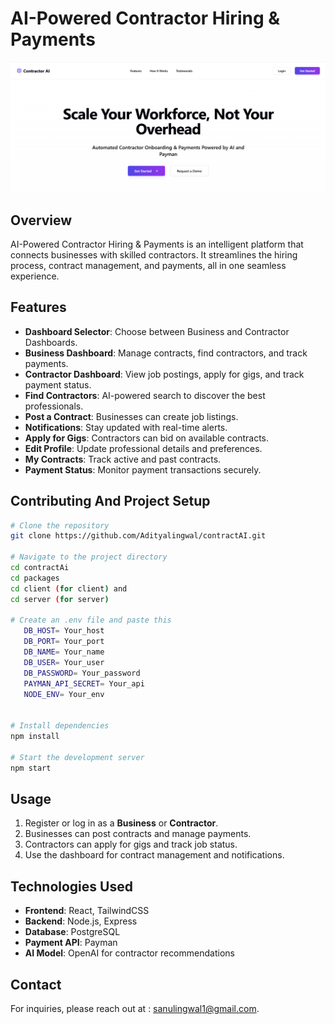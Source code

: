 # AI-Powered Contractor Hiring & Payments

<img src="./packages/./client/images/Screenshot 2025-03-30 185108.png" width="800" alt="Project Logo">

## Overview
AI-Powered Contractor Hiring & Payments is an intelligent platform that connects businesses with skilled contractors. It streamlines the hiring process, contract management, and payments, all in one seamless experience.

## Features
- **Dashboard Selector**: Choose between Business and Contractor Dashboards.
- **Business Dashboard**: Manage contracts, find contractors, and track payments.
- **Contractor Dashboard**: View job postings, apply for gigs, and track payment status.
- **Find Contractors**: AI-powered search to discover the best professionals.
- **Post a Contract**: Businesses can create job listings.
- **Notifications**: Stay updated with real-time alerts.
- **Apply for Gigs**: Contractors can bid on available contracts.
- **Edit Profile**: Update professional details and preferences.
- **My Contracts**: Track active and past contracts.
- **Payment Status**: Monitor payment transactions securely.



## Contributing And Project Setup
```bash
# Clone the repository
git clone https://github.com/Adityalingwal/contractAI.git

# Navigate to the project directory
cd contractAi
cd packages
cd client (for client) and
cd server (for server)

# Create an .env file and paste this
   DB_HOST= Your_host
   DB_PORT= Your_port
   DB_NAME= Your_name
   DB_USER= Your_user
   DB_PASSWORD= Your_password
   PAYMAN_API_SECRET= Your_api
   NODE_ENV= Your_env


# Install dependencies
npm install

# Start the development server
npm start
```

## Usage
1. Register or log in as a **Business** or **Contractor**.
2. Businesses can post contracts and manage payments.
3. Contractors can apply for gigs and track job status.
4. Use the dashboard for contract management and notifications.

## Technologies Used
- **Frontend**: React, TailwindCSS
- **Backend**: Node.js, Express
- **Database**: PostgreSQL
- **Payment API**: Payman
- **AI Model**: OpenAI for contractor recommendations

## Contact
For inquiries, please reach out at : [sanulingwal1@gmail.com](mailto:sanulingwal1@gmail.com).
